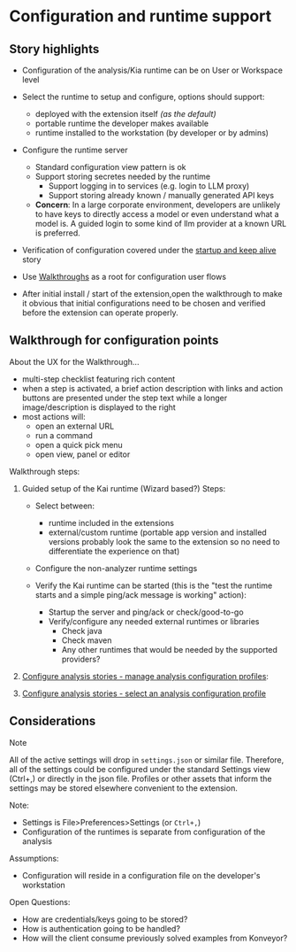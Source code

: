 # Configuration and runtime support

## Story highlights
  - Configuration of the analysis/Kia runtime can be on User or Workspace level

  - Select the runtime to setup and configure, options should support:
    - deployed with the extension itself _(as the default)_
    - portable runtime the developer makes available
    - runtime installed to the workstation (by developer or by admins)

  - Configure the runtime server
    - Standard configuration view pattern is ok
    - Support storing secretes needed by the runtime
      - Support logging in to services (e.g. login to LLM proxy)
      - Support storing already known / manually generated API keys
    - __Concern__: In a large corporate environment, developers are unlikely to have keys to directly access a model or even understand what a model is. A guided login to some kind of llm provider at a known URL is preferred.

  - Verification of configuration covered under the [startup and keep alive](./02-manage_runtime.md) story

  - Use [Walkthroughs](https://code.visualstudio.com/api/ux-guidelines/walkthroughs) as a root for configuration user flows

  - After initial install / start of the extension,open the walkthrough to make it obvious that initial configurations need to be chosen and verified before the extension can operate properly.


## Walkthrough for configuration points

About the UX for the Walkthrough...
  - multi-step checklist featuring rich content
  - when a step is activated, a brief action description with links and action buttons are presented under the step text while a longer image/description is displayed to the right
  - most actions will:
    - open an external URL
    - run a command
    - open a quick pick menu
    - open view, panel or editor

Walkthrough steps:
  1. Guided setup of the Kai runtime (Wizard based?)
    Steps:
      - Select between:
        - runtime included in the extensions
        - external/custom runtime (portable app version and installed versions probably look the same to the extension so no need to differentiate the experience on that)

      - Configure the non-analyzer runtime settings

      - Verify the Kai runtime can be started (this is the "test the runtime starts and a simple ping/ack message is working" action):
        - Startup the server and ping/ack or check/good-to-go
        - Verify/configure any needed external runtimes or libraries
          - Check java
          - Check maven
          - Any other runtimes that would be needed by the supported providers?

  2. [Configure analysis stories - manage analysis configuration profiles](./03-configure_analysis.md#manage):

  3. [Configure analysis stories - select an analysis configuration profile](./03-configure_analysis.md#select)


## Considerations
> [!NOTE]
> All of the active settings will drop in `settings.json` or similar file.  Therefore, all of the settings could be configured under the standard Settings view (Ctrl+,) or directly in the json file.  Profiles or other assets that inform the settings may be stored elsewhere convenient to the extension.

Note:
  - Settings is File>Preferences>Settings (or `Ctrl+,`)
  - Configuration of the runtimes is separate from configuration of the analysis

Assumptions:
  - Configuration will reside in a configuration file on the developer's workstation

Open Questions:
  - How are credentials/keys going to be stored?
  - How is authentication going to be handled?
  - How will the client consume previously solved examples from Konveyor?

